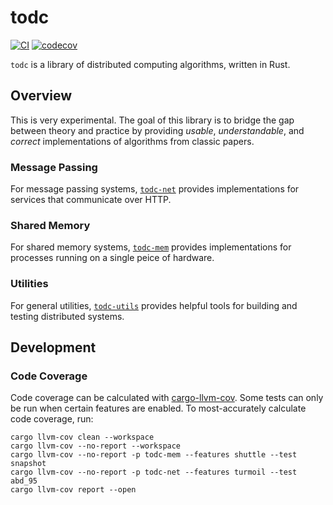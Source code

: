 # todc

[![CI](https://github.com/kaymanb/todc/actions/workflows/ci.yml/badge.svg)](https://github.com/kaymanb/todc/actions/workflows/ci.yml)
[![codecov](https://codecov.io/gh/kaymanb/todc/graph/badge.svg?token=BP1WOBRO9R)](https://codecov.io/gh/kaymanb/todc)

`todc` is a library of distributed computing algorithms, written in Rust.

## Overview

This is very experimental. The goal of this library is to bridge the gap between 
theory and practice by providing _usable_, _understandable_, and _correct_ 
implementations of algorithms from classic papers. 

### Message Passing

For message passing systems, [`todc-net`](https://github.com/kaymanb/todc/tree/main/todc-net) 
provides implementations for services that communicate over HTTP. 

### Shared Memory

For shared memory systems, [`todc-mem`](https://github.com/kaymanb/todc/tree/main/todc-mem) 
provides implementations for processes running on a single peice of hardware. 

### Utilities

For general utilities, [`todc-utils`](https://github.com/kaymanb/todc/tree/main/todc-utils) 
provides helpful tools for building and testing distributed systems.

## Development

### Code Coverage

Code coverage can be calculated with [cargo-llvm-cov](https://github.com/taiki-e/cargo-llvm-cov). 
Some tests can only be run when certain features are enabled. To most-accurately
calculate code coverage, run:

```
cargo llvm-cov clean --workspace
cargo llvm-cov --no-report --workspace
cargo llvm-cov --no-report -p todc-mem --features shuttle --test snapshot
cargo llvm-cov --no-report -p todc-net --features turmoil --test abd_95
cargo llvm-cov report --open
```

